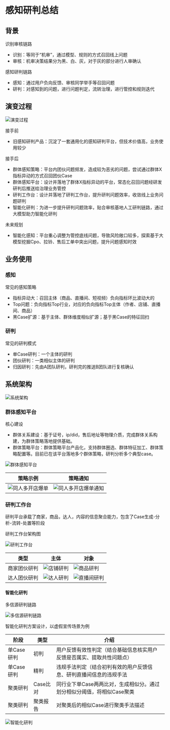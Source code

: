 # 感知研判总结

## 背景

识别审核链路

- 识别：等同于“机审”，通过模型、规则的方式召回线上问题
- 审核：机审决策结果分为黑、白、灰，对于灰的部分进行人审确认

感知研判链路

- 感知：通过用户负向反馈、审核同学举手等召回问题
- 研判：对感知到的问题，进行问题判定，流转治理，进行管控和规则迭代

## 演变过程

![演变过程](./img/evolution.png)

接手前

- 旧感知研判产品：沉淀了一套通用化的感知研判平台，但技术价值高，业务使用较少

接手后

- 群体感知策略：平台内团伙问题频发，造成较为恶劣的问题，尝试通过群体X指标异动的方式召回团伙Case
- 群体感知平台：设计并落地了群体X指标异动的平台，常态化召回问题经研发研判后推送给治理业务管控
- 研判工作台：设计并落地了研判工作台，提升研判问题效率，收敛线上业务问题研判
- 智能化研判：为进一步提升研判问题效率，贴合审核基地人工研判链路，通过大模型助力智能化研判

未来规划

- 智能化感知：平台重心调整为管控底线问题，导致风险敞口较多，探索基于大模型挖掘Cpo、拉铃、售后工单中突出问题，提升问题感知时效

## 业务使用

### 感知

常见的感知策略

- 指标异动大：召回主体（商品、直播间、短视频）负向指标环比波动大的
- Top问题：负向指标Top行业，对应的负向指标Top主体（作者、店铺、直播间、商品）
- 黑Case扩源：基于主体、群体维度相似扩源；基于黑Case的特征回扫

### 研判

常见的研判模式

- 单Case研判：一个主体的研判
- 团伙研判：一类相似主体的研判
- 归因研判：先由A团队研判，研判完的推送B团队进行复核确认

## 系统架构

![系统架构](./img/system_design.png)


### 群体感知平台

核心建设

- 群体关系建设：基于证号，ip/did，售后地址等物理介质，完成群体关系构建，为群体策略落地提供基础。
- 群体策略平台：群体策略平台产品化，支持群体圈选、群体特征加工、群体策略配置等。目前已在该平台落地多个群体策略，研判分析多个典型case。

![群体感知平台](./img/perception_design.png)



| 策略示例 | 策略通知 | 
|--- | --- |
| ![同人多开店爆单](./img/perception_case.png) | ![同人多开店爆单通知](./img/perception_notice.png) |

### 研判工作台

研判平台承载了商家，商品，达人，内容的信息聚合能力，包含了Case生成-分析-流转-处置等阶段

研判工作台架构图

![研判工作台](./img/judge_design.png)

| 类型 | 主体 | 对象 |
| --- | --- | --- |
| 商家团伙研判 | ![店铺研判](./img/shop_judge.png) | ![商品研判](./img/prod_judge.png) |
| 达人团伙研判 | ![达人研判](./img/author_judge.png) | ![直播间研判](./img/room_judge.png) |

#### 智能化研判

多信源研判链路

![多信源研判链路](./img/multi_source_judge.png)


智能化研判方案设计，以虚假宣传场景为例

| 阶段 | 类型 | 介绍 | 
| --- | --- | ---  | 
| 单Case研判 | 初判 | 用户反馈有效性判定（结合基础信息核实用户反馈是否属实、提取共性问题点） | 
| 单Case研判 | 精判 | 违规手法判定（结合初判有效的用户反馈信息、研判直播间信息的违规手法 | 
| 聚类研判 | Case比对 | 同行业下单Case两两比对，生成相似分。通过划分相似分阈值，将相似Case聚类 | 
| 聚类研判 | 聚类报告 | 对聚类后的相似Case进行聚类手法描述 |


![智能化研判](./img/judge_agent_design.png)